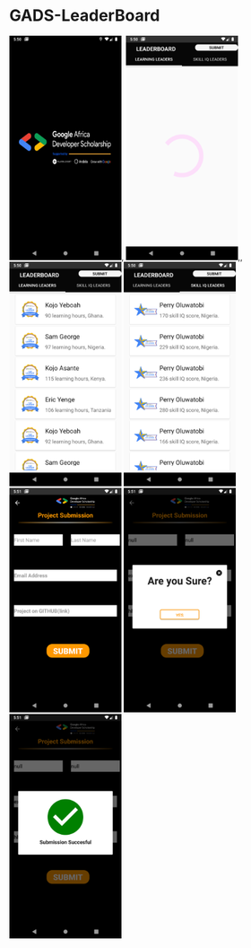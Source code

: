 # GADS-LeaderBoard
<img src="Screenshots/Screenshot_1599403852.png" width="200">,
<img src="Screenshots/Screenshot_1599403854.png" width="200">,,
<img src="Screenshots/Screenshot_1599403856.png" width="200">
<img src="Screenshots/Screenshot_1599403859.png" width="200">
<img src="Screenshots/Screenshot_1599403865.png" width="200">
<img src="Screenshots/Screenshot_1599403908.png" width="200">
<img src="Screenshots/Screenshot_1599403913.png" width="200">
